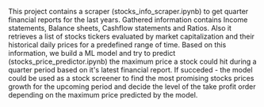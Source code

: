 This project contains a scraper (stocks_info_scraper.ipynb) to get quarter financial reports for the last years. Gathered information contains Income statements, Balance sheets, Cashflow statements and Ratios. Also it retrieves a list of stocks tickers evaluated by market capitalization and their historical daily prices for a predefined range of time.
Based on this information, we build a ML model and try to predict (stocks_price_predictor.ipynb) the maximum price a stock could hit during a quarter period based on it's latest financial report. If succeded - the model could be used as a stock screener to find the most promising stocks prices growth for the upcoming period and decide the level of the take profit order depending on the maximum price predicted by the model.
